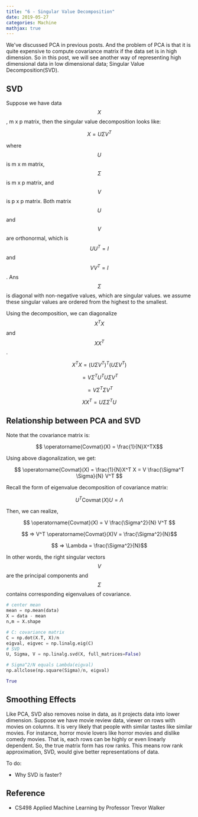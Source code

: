 ```yaml
---
title: "6 - Singular Value Decomposition"
date: 2019-05-27
categories: Machine
mathjax: true
---
```


We've discussed PCA in previous posts. And the problem of PCA is that it is quite expensive to compute covariance matrix if the data set is in high dimension. So in this post, we will see another way of representing high dimensional data in low dimensional data; Singular Value Decomposition(SVD).



## SVD

Suppose we have data $$X$$, m x p matrix, then the singular value decomposition looks like:

$$ X = U \Sigma V^T$$

where $$U$$ is m x m matrix, $$\Sigma$$ is m x p matrix, and $$V$$ is p x p matrix. Both matrix $$U$$ and $$V$$ are orthonormal, which is $$U U^T = I $$ and $$V V^T = I$$. Ans $$\Sigma$$ is diagonal with non-negative values, which are singular values. we assume these singular values are ordered from the highest to the smallest.

Using the decomposition, we can diagonalize $$X^TX$$ and $$XX^T$$.

$$ X^TX = (U \Sigma V^T)^T(U \Sigma V^T)$$

$$ = V \Sigma^T U^T U \Sigma V^T $$

$$ = V \Sigma^T \Sigma V^T$$

$$XX^T = U \Sigma \Sigma^T U $$



## Relationship between PCA and SVD

Note that the covariance matrix is:

$$ \operatorname{Covmat}(X) = \frac{1}{N}X^TX$$

Using above diagonalization, we get:

$$ \operatorname{Covmat}(X) =  \frac{1}{N}X^T X = V \frac{\Sigma^T \Sigma}{N} V^T  $$

Recall the form of eigenvalue decomposition of covariance matrix:

$$ U^T \operatorname{Covmat}(X)U =  \Lambda$$



Then, we can realize,

$$ \operatorname{Covmat}(X) = V \frac{\Sigma^2}{N} V^T $$

$$ => V^T \operatorname{Covmat}(X)V = \frac{\Sigma^2}{N}$$

$$ => \Lambda = \frac{\Sigma^2}{N}$$

In other words, the right singular vectors $$V$$ are the principal components and $$\Sigma$$ contains corresponding eigenvalues of covariance.



```python
# center mean
mean = np.mean(data)
X = data - mean
n,m = X.shape

# C: covariance matrix
C = np.dot(X.T, X)/n
eigval, eigvec = np.linalg.eig(C)
# SVD
U, Sigma, V = np.linalg.svd(X, full_matrices=False)

# Sigma^2/N equals Lambda(eigval)
np.allclose(np.square(Sigma)/n, eigval)

True
```



## Smoothing Effects

Like PCA, SVD also removes noise in data, as it projects data into lower dimension. Suppose we have movie review data, viewer on rows with movies on columns. It is very likely that people with similar tastes like similar movies. For instance, horror movie lovers like horror movies and dislike comedy movies. That is, each rows can be highly or even linearly dependent. So, the true matrix form has row ranks. This means row rank approximation, SVD, would give better representations of data.



To do:

- Why SVD is faster?



## Reference

- CS498 Applied Machine Learning by Professor Trevor Walker
